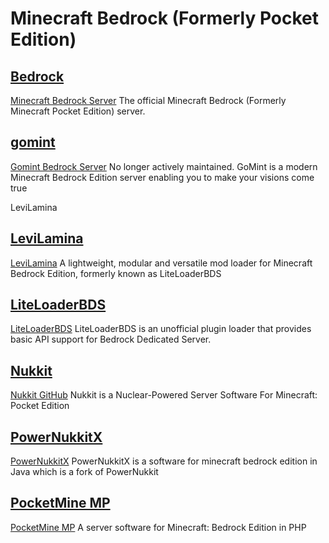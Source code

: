 # Minecraft Bedrock (Formerly Pocket Edition)

## [Bedrock](/minecraft/bedrock/bedrock)

[Minecraft Bedrock Server](https://minecraft.net/en-us/download/server/bedrock/)
The official Minecraft Bedrock (Formerly Minecraft Pocket Edition) server.

## [gomint](/minecraft/bedrock/gomint)

[Gomint Bedrock Server](https://github.com/gomint/gomint)
No longer actively maintained.
GoMint is a modern Minecraft Bedrock Edition server enabling you to make your visions come true


LeviLamina


## [LeviLamina](/minecraft/bedrock/LeviLamina/)

[LeviLamina](https://github.com/LiteLDev/LeviLamina)
A lightweight, modular and versatile mod loader for Minecraft Bedrock Edition, formerly known as LiteLoaderBDS

## [LiteLoaderBDS](/minecraft/bedrock/LiteLoader-bedrock/)

[LiteLoaderBDS](https://github.com/LiteLDev/LiteLoaderBDS)
LiteLoaderBDS is an unofficial plugin loader that provides basic API support for Bedrock Dedicated Server.

## [Nukkit](/minecraft/bedrock/nukkit)

[Nukkit GitHub](https://github.com/Nukkit/Nukkit)
Nukkit is a Nuclear-Powered Server Software For Minecraft: Pocket Edition

## [PowerNukkitX](/minecraft/bedrock/PowerNukkitX)

[PowerNukkitX](https://github.com/PowerNukkitX/PowerNukkitX)
PowerNukkitX is a software for minecraft bedrock edition in Java which is a fork of PowerNukkit

## [PocketMine MP](/minecraft/bedrock/pocketmine_mp)

[PocketMine MP](https://github.com/pmmp/PocketMine-MP)
A server software for Minecraft: Bedrock Edition in PHP
